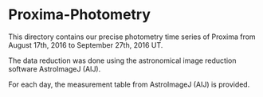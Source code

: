 # Proxima-Photometry

This directory contains our precise photometry time series of Proxima from August 17th, 2016 to September 27th, 2016 UT.

The data reduction was done using the astronomical image reduction software AstroImageJ (AIJ).

For each day, the measurement table from AstroImageJ (AIJ) is provided.
